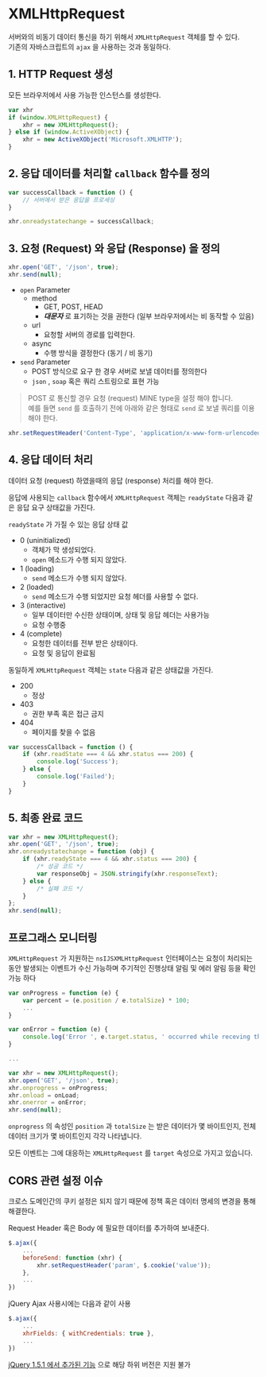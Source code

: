 # XMLHttpRequest

서버와의 비동기 데이터 통신을 하기 위해서 `XMLHttpRequest` 객체를 할 수 있다.  
기존의 자바스크립트의 `ajax` 을 사용하는 것과 동일하다.

## 1. HTTP Request 생성

모든 브라우저에서 사용 가능한 인스턴스를 생성한다.

```javascript
var xhr
if (window.XMLHttpRequest) {
    xhr = new XMLHttpRequest();
} else if (window.ActiveXObject) {
    xhr = new ActiveXObject('Microsoft.XMLHTTP');
}
```

## 2. 응답 데이터를 처리할 `callback` 함수를 정의

```javascript
var successCallback = function () {
    // 서버에서 받은 응답을 프로세싱
}

xhr.onreadystatechange = successCallback;
```

## 3. 요청 \(Request\) 와 응답 \(Response\) 을 정의

```javascript
xhr.open('GET', '/json', true);
xhr.send(null);
```

* `open`  Parameter
  * method
    * GET, POST, HEAD
    * _**대문자**_ 로 표기하는 것을 권한다 \(일부 브라우저에서는 비 동작할 수 있음\)
  * url
    * 요청할 서버의 경로를 입력한다.
  * async
    * 수행 방식을 결정한다 \(동기 / 비 동기\)
* `send` Parameter
  * POST 방식으로 요구 한 경우 서버로 보낼 데이터를 정의한다
  * `json` , `soap` 혹은 쿼리 스트링으로 표현 가능

> POST 로 통신할 경우 요청 \(request\) MINE type을 설정 해야 합니다.  
> 예를 들면 `send` 를 호출하기 전에 아래와 같은 형태로 `send` 로 보낼 쿼리를 이용해야 한다.

```javascript
xhr.setRequestHeader('Content-Type', 'application/x-www-form-urlencoded');
```

## 4. 응답 데이터 처리

데이터 요청 \(request\) 하였을때의 응답 \(response\) 처리를 해야 한다.

응답에 사용되는 `callback` 함수에서 `XMLHttpRequest` 객체는 `readyState` 다음과 같은 응답 요구 상태값을 가진다.

`readyState` 가 가질 수 있는 응답 상태 값

* 0 \(uninitialized\)
  * 객체가 막 생성되었다.
  * `open` 메소드가 수행 되지 않았다.
* 1 \(loading\)
  * `send` 메소드가 수행 되지 않았다.
* 2 \(loaded\)
  * `send` 메소드가 수행 되었지만 요청 헤더를 사용할 수 없다.
* 3 \(interactive\)
  * 일부 데이터만 수신한 상태이며, 상태 및 응답 헤더는 사용가능
  * 요청 수행중
* 4 \(complete\)
  * 요청한 데이터를 전부 받은 상태이다.
  * 요청 및 응답이 완료됨

동일하게  `XMLHttpRequest` 객체는 `state` 다음과 같은 상태값을 가진다.

* 200
  * 정상
* 403
  * 권한 부족 혹은 접근 금지
* 404
  * 페이지를 찾을 수 없음

```javascript
var successCallback = function () {
    if (xhr.readState === 4 && xhr.status === 200) {
        console.log('Success');
    } else {
        console.log('Failed');
    }
}
```

## 5. 최종 완료 코드

```javascript
var xhr = new XMLHttpRequest();
xhr.open('GET', '/json', true);
xhr.onreadystatechange = function (obj) {
    if (xhr.readyState === 4 && xhr.status === 200) {
        /* 성공 코드 */
        var responseObj = JSON.stringify(xhr.responseText);
    } else {
        /* 실패 코드 */
    }
};
xhr.send(null);
```

## 프로그래스 모니터링

`XMLHttpRequest` 가 지원하는 `nsIJSXMLHttpRequest` 인터페이스는 요청이 처리되는 동안 발생되는 이벤트가 수신 가능하며 주기적인 진행상태 알림 및 에러 알림 등을 확인 가능 하다

```javascript
var onProgress = function (e) {
    var percent = (e.position / e.totalSize) * 100;
    ...
}

var onError = function (e) {
    console.log('Error ', e.target.status, ' occurred while receving the document'); 
}

...

var xhr = new XMLHttpRequest();
xhr.open('GET', '/json', true);
xhr.onprogress = onProgress;
xhr.onload = onLoad;
xhr.onerror = onError;
xhr.send(null);
```

`onprogress` 의 속성인 `position` 과 `totalSize` 는 받은 데이터가 몇 바이트인지, 전체 데이터 크기가 몇 바이트인지 각각 나타냅니다.

모든 이벤트는 그에 대응하는 `XMLHttpRequest` 를 `target` 속성으로 가지고 있습니다.

## CORS 관련 설정 이슈

크로스 도메인간의 쿠키 설정은 되지 않기 때문에 정책 혹은 데이터 명세의 변경을 통해 해결한다.

Request Header 혹은 Body 에 필요한 데이터를 추가하여 보내준다.

```javascript
$.ajax({
    ...
    beforeSend: function (xhr) {
        xhr.setRequestHeader('param', $.cookie('value'));
    },
    ...
})
```

jQuery Ajax 사용시에는 다음과 같이 사용

```javascript
$.ajax({
    ...
    xhrFields: { withCredentials: true },
    ...
})
```

[jQuery 1.5.1 에서 추가된 기능](http://api.jquery.com/jquery.ajax/) 으로 해당 하위 버전은 지원 불가